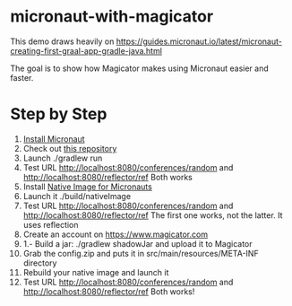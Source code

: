 # micronaut-with-magicator
This demo draws heavily on <https://guides.micronaut.io/latest/micronaut-creating-first-graal-app-gradle-java.html> 

The goal is to show how Magicator makes using Micronaut easier and faster.

# Step by Step
1. [Install Micronaut](https://docs.micronaut.io/1.3.3/guide/index.html#installSdkman)
2. Check out [this repository](https://github.com/ntoper/micronaut-with-magicator/)
2. Launch ./gradlew run
1. Test URL <http://localhost:8080/conferences/random> and <http://localhost:8080/reflector/ref> Both works
1. Install [Native Image for Micronauts](<https://guides.micronaut.io/latest/micronaut-creating-first-graal-app-gradle-java.html>)
1. Launch it ./build/nativeImage
1. Test URL <http://localhost:8080/conferences/random> and <http://localhost:8080/reflector/ref> The first one works, not the latter. It uses reflection
1. Create an account on <https://www.magicator.com>
2. 1.- Build a jar: ./gradlew shadowJar and upload it to Magicator
1. Grab the config.zip and puts it in src/main/resources/META-INF directory
1. Rebuild your native image and launch it
1. Test URL <http://localhost:8080/conferences/random> and <http://localhost:8080/reflector/ref> Both works!
 
